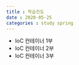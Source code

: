```yaml
---
title : 학습진도
date : 2020-05-25
categories : study spring
---
```

+ IoC 컨테이너 1부
+ IoC 컨테이너 2부
+ IoC 컨테이너 3부

